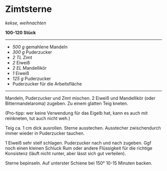 # Zimtsterne

*kekse, weihnachten*

**100-120 Stück**

---

- *500 g* gemahlene Mandeln
- *300 g* Puderzucker
- *2 TL* Zimt
- *2*  Eiweiß
- *2 EL* Mandellikör
- *1*  Eiweiß
- *125 g* Puderzucker
- Puderzucker für die Arbeitsfläche

---

Mandeln, Puderzucker und Zimt mischen. 2 Eiweiß und Mandellikör (oder Bittermandelaroma) zugeben. Zu einem glatten Teig kneten. 

(Pro-tipp: wer keine Verwendung für das Eigelb hat, kann es auch mit reinkneten, tut auch nicht weh.)

Teig ca. 1 cm dick ausrollen. Sterne ausstechen. Ausstecher zwischendurch immer wieder in Puderzucker tauchen. 

1 Eiweiß sehr steif schlagen. Puderzucker nach und nach zugeben. Ggf noch einen kleinen Schluck Rum oder andere
Flüssigkeit für die richtige Konsistenz (läuft nicht runter, aber lässt sich gut verteilen).

Sterne bepinseln. Auf unterster Schiene bei 150° 10-15 Minuten backen.
